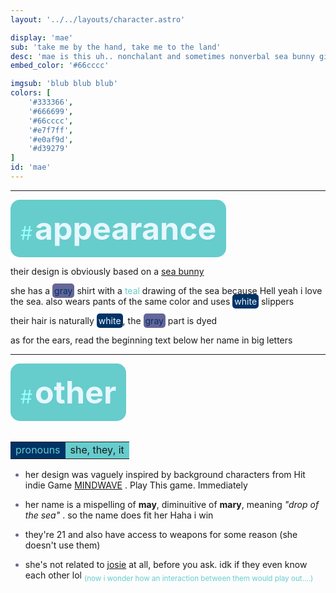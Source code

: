 ```yaml
---
layout: '../../layouts/character.astro'

display: 'mae'
sub: 'take me by the hand, take me to the land'
desc: 'mae is this uh.. nonchalant and sometimes nonverbal sea bunny girl that idk why they even exists in the first place. its "ears" are actually held by a transparent headband trust me'
embed_color: '#66cccc'

imgsub: 'blub blub blub'
colors: [
    '#333366',
    '#666699',
    '#66cccc',
    '#e7f7ff',
    '#e0af9d',
    '#d39279'
]
id: 'mae'
---
```

<style>
    :root {
        --header-color: #003;
        --header-logo-color-1: #e7f7ff;
        --header-logo-color-2: #6cc;

        --col-bright: #e7f7ff;
        --col-light: #9ff;
        --col-main: #6cc;
        --col-dim: #669;
        --col-dark: #036;

        --col-bg: #036;
        --col-char-bg: #6cc;

        --col-link: #6cc;
        --col-link-hover: #9ff
    }

    td {
        background-color: var(--col-main);
    }

    li::marker {
        color: var(--col-dim);  
    }

    td.name {
        background-color: var(--col-dark);
        color: var(--col-main);
        box-shadow: unset;
        align-content: start;
    }

    .white {
        color: var(--col-bright);
        background-color: var(--col-dark);
        padding: 3px;
        border-radius: 5px;
    }

    .black {
        color: var(--col-dark);
        background-color: var(--col-bright);
        padding: 3px;
        border-radius: 5px;
    }
</style>

<hr>
<section id="appearance" style="text-align: left">

<div style="background-color: var(--col-main); padding: 16px; border-radius: 15px; width: fit-content;">
<a style="text-decoration: none;" href="#appearance">
<span style="font-size: 30px; color: var(--col-light)">#</span>
<span style="font-weight: bolder; font-size: 50px; margin: 0; margin-top: 30px; color: var(--col-bright)">
appearance
</span>
</a>
</div>

their design is obviously based on a <a href="https://en.wikipedia.org/wiki/Jorunna_parva" target="_blank">sea bunny</a>

she has a <span class="black" style="background-color: #669">gray</span> shirt with a <span style="color: #6cc">teal</span> drawing of the sea because Hell yeah i love the sea.
also wears pants of the same color and uses <span class="white">white</span> slippers

their hair is naturally <span class="white">white</span>, the <span class="black" style="background-color: #669">gray</span> part is dyed

as for the ears, read the beginning text below her name in big letters

<hr>
<section id="other" style="text-align: left">

<div style="background-color: var(--col-main); padding: 16px; border-radius: 15px; width: fit-content;">
<a style="text-decoration: none;" href="#other">
<span style="font-size: 30px; color: var(--col-light)">#</span>
<span style="font-weight: bolder; font-size: 50px; margin: 0; margin-top: 30px; color: var(--col-bright)">
other
</span>
</a>
</div>

<br>
<table>

<tr>
    <td class="name">pronouns</td>
    <td>she, they, it</td>
</tr>

</table>

- her design was vaguely inspired by background characters from Hit indie Game <a href="https://holohammer.com/mindwave" target="_blank">MINDWAVE</a>  .    Play This game. Immediately

- her name is a mispelling of **may**, diminuitive of **mary**, meaning *"drop of the sea"* . so the name does fit her Haha i win

- they're 21 and also have access to weapons for some reason (she doesn't use them)

- she's not related to [josie](/characters/josephine) at all, before you ask. idk if they even know each other lol <sub style="color: var(--col-main);">(now i wonder how an interaction between them would play out....)</sub>

</section>